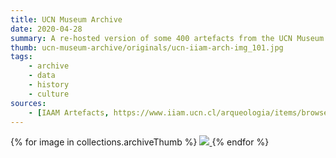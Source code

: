 ```yaml
---
title: UCN Museum Archive
date: 2020-04-28
summary: A re-hosted version of some 400 artefacts from the UCN Museum archive in San Pedro de Atacama
thumb: ucn-museum-archive/originals/ucn-iiam-arch-img_101.jpg
tags:
    - archive
    - data
    - history
    - culture
sources:
    - [IAAM Artefacts, https://www.iiam.ucn.cl/arqueologia/items/browse]
---
```


{% for image in collections.archiveThumb %}
<a href="/assets/imgs/ucn-museum-archive/originals/ucn-iiam-arch-img_101.jpg">
<img src="/{{image}}">
</a>
{% endfor %}